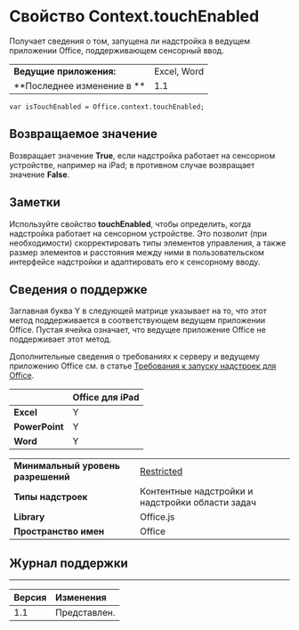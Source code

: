 
# Свойство Context.touchEnabled
Получает сведения о том, запущена ли надстройка в ведущем приложении Office, поддерживающем сенсорный ввод.

|||
|:-----|:-----|
|**Ведущие приложения:**|Excel, Word|
|**Последнее изменение в **|1.1|

```
var isTouchEnabled = Office.context.touchEnabled;
```


## Возвращаемое значение

Возвращает значение **True**, если надстройка работает на сенсорном устройстве, например на iPad; в противном случае возвращает значение **False**.


## Заметки

Используйте свойство **touchEnabled**, чтобы определить, когда надстройка работает на сенсорном устройстве. Это позволит (при необходимости) скорректировать типы элементов управления, а также размер элементов и расстояния между ними в пользовательском интерфейсе надстройки и адаптировать его к сенсорному вводу.


## Сведения о поддержке


Заглавная буква Y в следующей матрице указывает на то, что этот метод поддерживается в соответствующем ведущем приложении Office. Пустая ячейка означает, что ведущее приложение Office не поддерживает этот метод.

Дополнительные сведения о требованиях к серверу и ведущему приложению Office см. в статье [Требования к запуску надстроек для Office](../../docs/overview/requirements-for-running-office-add-ins.md).

||**Office для iPad**|
|:-----|:-----|
|**Excel**|Y|
|**PowerPoint**|Y|
|**Word**|Y|

|||
|:-----|:-----|
|**Минимальный уровень разрешений**|[Restricted](../../docs/develop/requesting-permissions-for-api-use-in-content-and-task-pane-add-ins.md)|
|**Типы надстроек**|Контентные надстройки и надстройки области задач|
|**Library**|Office.js|
|**Пространство имен**|Office|

## Журнал поддержки



****


|**Версия**|**Изменения**|
|:-----|:-----|
|1.1|Представлен.|
